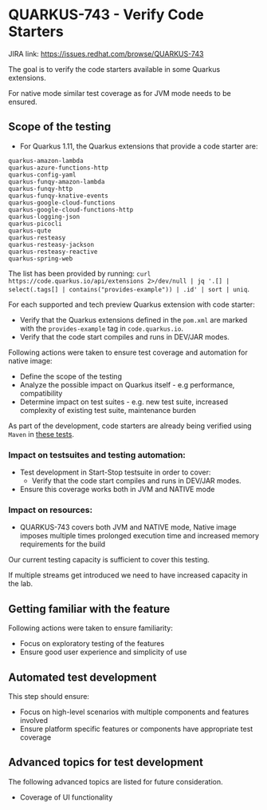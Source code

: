 # QUARKUS-743 - Verify Code Starters

JIRA link: https://issues.redhat.com/browse/QUARKUS-743

The goal is to verify the code starters available in some Quarkus extensions.

For native mode similar test coverage as for JVM mode needs to be ensured.

## Scope of the testing

- For Quarkus 1.11, the Quarkus extensions that provide a code starter are:

```
quarkus-amazon-lambda
quarkus-azure-functions-http
quarkus-config-yaml
quarkus-funqy-amazon-lambda
quarkus-funqy-http
quarkus-funqy-knative-events
quarkus-google-cloud-functions
quarkus-google-cloud-functions-http
quarkus-logging-json
quarkus-picocli
quarkus-qute
quarkus-resteasy
quarkus-resteasy-jackson
quarkus-resteasy-reactive
quarkus-spring-web
```

The list has been provided by running: `curl https://code.quarkus.io/api/extensions 2>/dev/null | jq '.[] | select(.tags[] | contains("provides-example")) | .id' | sort | uniq`.

For each supported and tech preview Quarkus extension with code starter:
 - Verify that the Quarkus extensions defined in the `pom.xml` are marked with the `provides-example` tag in `code.quarkus.io`. 
 - Verify that the code start compiles and runs in DEV/JAR modes.

Following actions were taken to ensure test coverage and automation for native image:
 - Define the scope of the testing
 - Analyze the possible impact on Quarkus itself - e.g performance, compatibility
 - Determine impact on test suites - e.g. new test suite, increased complexity of existing test suite, maintenance burden

 As part of the development, code starters are already being verified using `Maven` in [these tests](https://github.com/quarkusio/quarkus/blob/master/integration-tests/devtools/src/test/java/io/quarkus/devtools/codestarts/quarkus/QuarkusCodestartRunIT.java#L74-L90). 

### Impact on testsuites and testing automation:
 - Test development in Start-Stop testsuite in order to cover:
   - Verify that the code start compiles and runs in DEV/JAR modes.
 - Ensure this coverage works both in JVM and NATIVE mode

### Impact on resources:
 - QUARKUS-743 covers both JVM and NATIVE mode, Native image imposes multiple times prolonged execution time and increased memory requirements for the build

Our current testing capacity is sufficient to cover this testing.

If multiple streams get introduced we need to have increased capacity in the lab.

## Getting familiar with the feature
Following actions were taken to ensure familiarity:
 - Focus on exploratory testing of the features
 - Ensure good user experience and simplicity of use

## Automated test development
This step should ensure:
 - Focus on high-level scenarios with multiple components and features involved
 - Ensure platform specific features or components have appropriate test coverage

## Advanced topics for test development
The following advanced topics are listed for future consideration. 
 - Coverage of UI functionality
